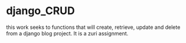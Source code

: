 # django_CRUD
this work seeks to functions that will create, retrieve, update and delete from a django blog project. It is a zuri assignment.
